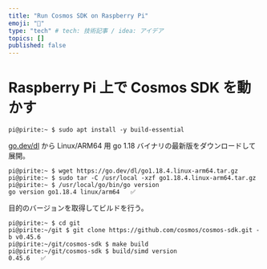 ```yaml
---
title: "Run Cosmos SDK on Raspberry Pi"
emoji: "🏺"
type: "tech" # tech: 技術記事 / idea: アイデア
topics: []
published: false
---
```


# Raspberry Pi 上で Cosmos SDK を動かす

```
pi@pirite:~ $ sudo apt install -y build-essential
```

[go.dev/dl](https://go.dev/dl/) から Linux/ARM64 用 go 1.18 バイナリの最新版をダウンロードして展開。

```
pi@pirite:~ $ wget https://go.dev/dl/go1.18.4.linux-arm64.tar.gz
pi@pirite:~ $ sudo tar -C /usr/local -xzf go1.18.4.linux-arm64.tar.gz
pi@pirite:~ $ /usr/local/go/bin/go version
go version go1.18.4 linux/arm64   ✅
```

目的のバージョンを取得してビルドを行う。

```
pi@pirite:~ $ cd git
pi@pirite:~/git $ git clone https://github.com/cosmos/cosmos-sdk.git -b v0.45.6
pi@pirite:~/git/cosmos-sdk $ make build
pi@pirite:~/git/cosmos-sdk $ build/simd version
0.45.6   ✅
```